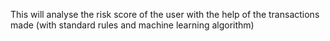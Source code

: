 This will analyse the risk score of the user with the help of the transactions made (with standard rules and machine learning algorithm)
